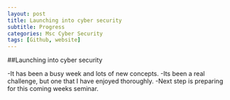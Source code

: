```yaml
---
layout: post
title: Launching into cyber security
subtitle: Progress
categories: Msc Cyber Security
tags: [Github, website]
---
```



##Launching into cyber security

-It has been a busy week and lots of new concepts. 
-Its been a real challenge, but one that I have enjoyed thoroughly.
-Next step is preparing for this coming weeks seminar. 

